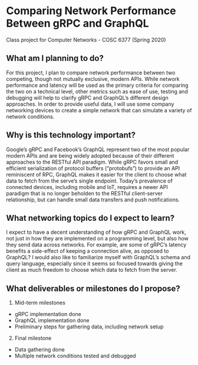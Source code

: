 # Comparing Network Performance Between gRPC and GraphQL

Class project for Computer Networks - COSC 6377 (Spring 2020)

## What am I planning to do?

For this project, I plan to compare network performance between two competing, though not mutually exclusive, modern APIs.  While network performance and latency will be used as the primary criteria for comparing the two on a technical level, other metrics such as ease of use, testing and debugging will help to clarify gRPC and GraphQL’s different design approaches.  In order to provide useful data, I will use some company networking devices to create a simple network that can simulate a variety of network conditions.

## Why is this technology important?

Google’s gRPC and Facebook’s GraphQL represent two of the most popular modern APIs and are being widely adopted because of their different approaches to the RESTful API paradigm.  While gRPC favors small and efficient serialization of protocol buffers (“protobufs”) to provide an API reminiscent of RPC, GraphQL makes it easier for the client to choose what data to fetch from the serve’s single endpoint.  Today’s prevalence of connected devices, including mobile and IoT, requires a newer API paradigm that is no longer beholden to the RESTful client-server relationship, but can handle small data transfers and push notifications.

## What networking topics do I expect to learn?

I expect to have a decent understanding of how gRPC and GraphQL work, not just in how they are implemented on a programming level, but also how they send data across networks.  For example, are some of gRPC’s latency benefits a side-effect of keeping a connection alive, as opposed to GraphQL?  I would also like to familiarize myself with GraphQL’s schema and query language, especially since it seems so focused towards giving the client as much freedom to choose which data to fetch from the server.

## What deliverables or milestones do I propose?

1. Mid-term milestones
-	gRPC implementation done
-	GraphQL implementation done
-	Preliminary steps for gathering data, including network setup

2. Final milestone
-	Data gathering done
-	Multiple network conditions tested and debugged
